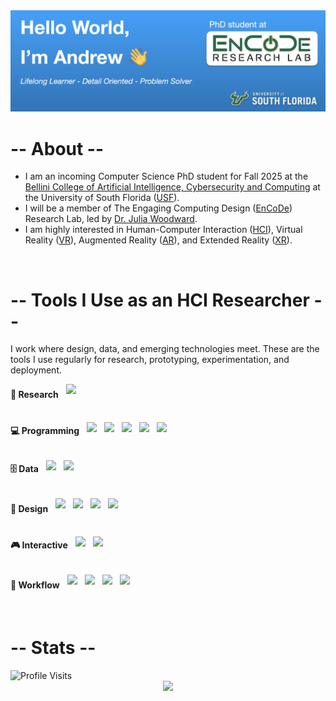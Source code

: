 <!-- Header Image Goes Here -->
<img src="header.webp" alt="Header Image">

# -- About --

- I am an incoming Computer Science PhD student for Fall 2025 at the [Bellini College of Artificial Intelligence, Cybersecurity and Computing](https://www.usf.edu/ai-cybersecurity-computing/) at the University of South Florida ([USF](https://www.usf.edu)).
- I will be a member of The Engaging Computing Design ([EnCoDe](https://encoderesearchlab.org)) Research Lab, led by [Dr. Julia Woodward](https://juliawoodward.wordpress.com/about-me/).
- I am highly interested in Human-Computer Interaction ([HCI](https://en.wikipedia.org/wiki/Human–computer_interaction)), Virtual Reality ([VR](https://en.wikipedia.org/wiki/Virtual_reality)), Augmented Reality ([AR](https://en.wikipedia.org/wiki/Augmented_reality)), and Extended Reality ([XR](https://en.wikipedia.org/wiki/Extended_reality)).

<br>

# -- Tools I Use as an HCI Researcher --

I work where design, data, and emerging technologies meet. These are the tools I use regularly for research, prototyping, experimentation, and deployment.

<div style="display: flex; align-items: center; gap: 12px; margin-bottom: 12px;">
  <strong>🔬 Research</strong>
  <img src="https://skillicons.dev/icons?i=latex" height="32">
</div>
<br>
<div style="display: flex; align-items: center; gap: 12px; margin-bottom: 12px;">
  <strong>💻 Programming</strong>
  <img src="https://skillicons.dev/icons?i=python" height="32">
  <img src="https://skillicons.dev/icons?i=js" height="32">
  <img src="https://skillicons.dev/icons?i=ts" height="32">
  <img src="https://skillicons.dev/icons?i=swift" height="32">
  <img src="https://skillicons.dev/icons?i=nodejs" height="32">
</div>
<br>
<div style="display: flex; align-items: center; gap: 12px; margin-bottom: 12px;">
  <strong>🗄️ Data</strong>
  <img src="https://skillicons.dev/icons?i=mysql" height="32">
  <img src="https://skillicons.dev/icons?i=postgres" height="32">
</div>
<br>
<div style="display: flex; align-items: center; gap: 12px; margin-bottom: 12px;">
  <strong>🎨 Design</strong>
  <img src="https://skillicons.dev/icons?i=figma" height="32">
  <img src="https://skillicons.dev/icons?i=html" height="32">
  <img src="https://skillicons.dev/icons?i=css" height="32">
  <img src="https://skillicons.dev/icons?i=react" height="32">
</div>
<br>
<div style="display: flex; align-items: center; gap: 12px; margin-bottom: 12px;">
  <strong>🎮 Interactive</strong>
  <img src="https://skillicons.dev/icons?i=unity" height="32">
  <img src="https://skillicons.dev/icons?i=arduino" height="32">
</div>
<br>
<div style="display: flex; align-items: center; gap: 12px; margin-bottom: 12px;">
  <strong>🧰 Workflow</strong>
  <img src="https://skillicons.dev/icons?i=git" height="32">
  <img src="https://skillicons.dev/icons?i=github" height="32">
  <img src="https://skillicons.dev/icons?i=vscode" height="32">
  <img src="https://skillicons.dev/icons?i=vim" height="32">
</div>

<br>

# -- Stats --

<img src="https://komarev.com/ghpvc/?username=AndrewUSF&style=flat-square&color=blue" alt="Profile Visits">
<div align="center">
  <img src="https://github-readme-streak-stats.herokuapp.com/?user=AndrewUSF"/>
</div>

<!--
**AndrewUSF/AndrewUSF** is a ✨ _special_ ✨ repository because its `README.md` (this file) appears on your GitHub profile.

Here are some ideas to get you started:

- 🔭 I’m currently working on ...
- 🌱 I’m currently learning ...
- 👯 I’m looking to collaborate on ...
- 🤔 I’m looking for help with ...
- 💬 Ask me about ...
- 📫 How to reach me: ...
- 😄 Pronouns: ...
- ⚡ Fun fact: ...
-->
